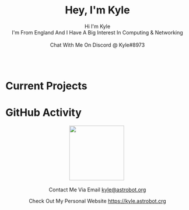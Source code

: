 <center><h1>Hey, I'm Kyle</h1></center>
<p align="center">Hi I'm Kyle
<br>I'm From England And I Have A Big Interest In Computing & Networking
<br><br>Chat With Me On Discord @ Kyle#8973</p>
<br><br>
<h1>Current Projects</h1>
<p align="center">
  <p align="center"></a👨‍💻SSH-Notifications - A Discord Webhook System For SSH Login Notifications - [Check It Out!](https://github.com/Kyle8973/SSH-Notifications)</a></p>
 </p>
 
 <h1>GitHub Activity</h1>
 <p align="center">
   <img height="150px" src="https://github-readme-stats.vercel.app/api?username=Kyle8973&show_icons=true&count_private=true&theme=tokyonight" />&nbsp;
</p>

<p align="center">Contact Me Via Email <a href="mailto:kyle@astrobot.org">kyle@astrobot.org</a></p>
<p align="center">Check Out My Personal Website <a href="https://kyle.astrobot.org">https://kyle.astrobot.crg</a></p>
